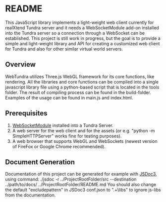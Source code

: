# README

This JavaScript library implements a light-weight web client currently for realXtend Tundra server and it needs a WebSocketModule add-on
installed into the Tundra server so a connection through a WebSocket can be established. This project
is still work in progress, but the goal is to provide a simple and light-weight library and API for creating a customized
web client for Tundra and also for other similar virtual world servers.

## Overview

WebTundra utilizes Three.js WebGL framework for its core functions, like rendering. All the libraries and core functions
can be compiled into a single javascript library file using a python-based script that is located in the tools folder.
The result of compiling process can be found in the build-folder. Examples of the usage can be found in main.js and index.html.


## Prerequisites

1. [WebSocketModule][1] installed into a Tundra Server.
2. A web server for the web client and for the assets (or e.g. "python -m SimpleHTTPServer" works fine for testing purposes).
3. A web browser that supports WebGL and WebSockets (newest version of FireFox or Google Chrome recommended).


## Document Generation

Documentation of this project can be generated for example with [JSDoc3][2], using command:
./jsdoc -r ../ProjectRootFolder/src --destination ../path/to/docs/ ../ProjectRootFolder/README.md
You should also change the default "excludepattern" in JSDoc3 conf.json to ".+\\libs" to ignore js-libs from the documentation.

[1]: https://github.com/Chiru/ChiruAddons/tree/master/WebSocketModule
[2]: https://github.com/jsdoc3/jsdoc


